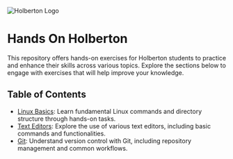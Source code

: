 
![Holberton Logo](https://ml.globenewswire.com/Resource/Download/a08e6c28-55be-44c8-8461-03544f094b38)

# Hands On Holberton

This repository offers hands-on exercises for Holberton students to practice and enhance their skills across various topics. Explore the sections below to engage with exercises that will help improve your knowledge.

## Table of Contents

- [Linux Basics](LinuxFundamentals/): Learn fundamental Linux commands and directory structure through hands-on tasks.
- [Text Editors](TextEditors/): Explore the use of various text editors, including basic commands and functionalities.
- [Git](Git/): Understand version control with Git, including repository management and common workflows.


